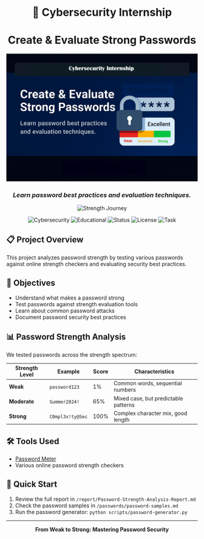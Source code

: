 <div align="center">

# 🔐 Cybersecurity Internship

# **Create & Evaluate Strong Passwords**

<p align="center">
  <img src="./assets/password-banner.png" alt="Create & Evaluate Strong Passwords">
</p>

### *Learn password best practices and evaluation techniques.*

![Strength Journey](https://img.shields.io/badge/Weak%20→%20Moderate%20→%20Strong-Evolution-orange)

![Cybersecurity](https://img.shields.io/badge/field-cybersecurity-0077cc)
![Educational](https://img.shields.io/badge/purpose-educational-orange)
![Status](https://img.shields.io/badge/status-completed-brightgreen)
![License](https://img.shields.io/badge/license-MIT-green)
![Task](https://img.shields.io/badge/task-6%2F6-success)

</div>

## 📋 Project Overview
This project analyzes password strength by testing various passwords against online strength checkers and evaluating security best practices.

## 🎯 Objectives
- Understand what makes a password strong
- Test passwords against strength evaluation tools  
- Learn about common password attacks
- Document password security best practices

## 📊 Password Strength Analysis
We tested passwords across the strength spectrum:

| Strength Level | Example | Score | Characteristics |
|----------------|---------|-------|-----------------|
| **Weak** | `password123` | 1% | Common words, sequential numbers |
| **Moderate** | `Summer2024!` | 65% | Mixed case, but predictable patterns |
| **Strong** | `C0mpl3x!ty@Sec` | 100% | Complex character mix, good length |

## 🛠️ Tools Used
- [Password Meter](http://www.passwordmeter.com)
- Various online password strength checkers

## 🚀 Quick Start
1. Review the full report in `/report/Password-Strength-Analysis-Report.md`
2. Check the password samples in `/passwords/password-samples.md`
3. Run the password generator: `python scripts/password-generator.py`

---
<div align="center">

**From Weak to Strong: Mastering Password Security**

</div>
